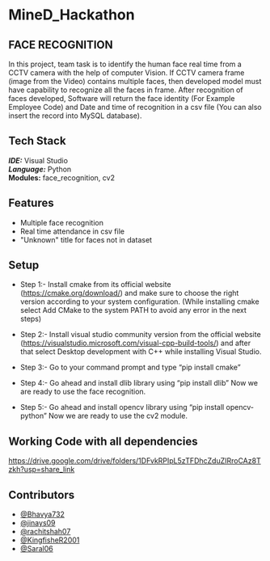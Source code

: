 # MineD_Hackathon

## FACE RECOGNITION
In this project, team task is to identify the human face real time from a CCTV camera with the help of computer Vision. If CCTV camera frame (image from the Video) contains multiple faces, then developed model must have capability to recognize all the faces in frame.
After recognition of faces developed, Software will return the face identity (For Example Employee Code) and Date and time of recognition in a csv file (You can also insert the record into MySQL database).

## Tech Stack
***IDE:*** Visual Studio \
***Language:***  Python \
**Modules:** face_recognition, cv2 
## Features
* Multiple face recognition
* Real time attendance in csv file
* "Unknown" title for faces not in dataset

## Setup 
* Step 1:-
Install cmake from its official website (https://cmake.org/download/) and make sure to choose the right version according to your system configuration.
(While installing cmake select Add CMake to the system PATH to avoid any error in the next steps)

* Step 2:-
Install visual studio community version from the official website (https://visualstudio.microsoft.com/visual-cpp-build-tools/) and after that select Desktop development with C++ while installing Visual Studio.

* Step 3:-
Go to your command prompt and type “pip install cmake”


* Step 4:-
Go ahead and install dlib library using “pip install dlib”
Now we are ready to use the face recognition.

* Step 5:-
Go ahead and install opencv library using “pip install opencv-python”
Now we are ready to use the cv2 module.


## Working Code with all dependencies
https://drive.google.com/drive/folders/1DFvkRPIpL5zTFDhcZduZIRroCAz8Tzkh?usp=share_link

## Contributors
- [@Bhavya732 ](https://github.com/Bhavya732)
- [@jinays09 ](https://github.com/jinays09)
- [@rachitshah07 ](https://github.com/rachitshah07)
- [@KingfisheR2001](https://github.com/KingfisheR2001)
- [@Saral06 ](https://github.com/Saral06)

